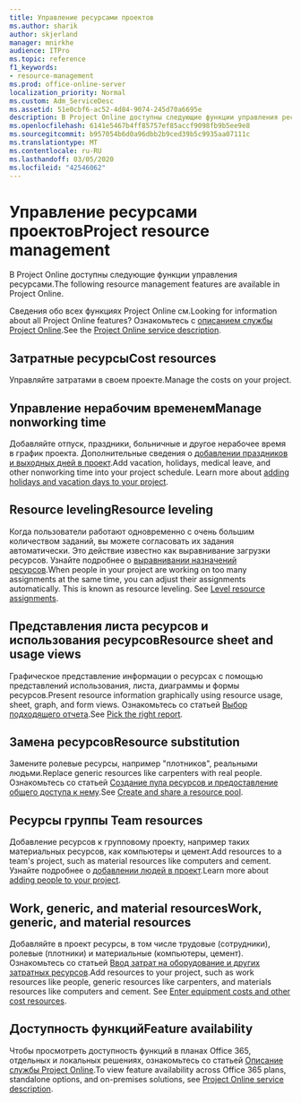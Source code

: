 ```yaml
---
title: Управление ресурсами проектов
ms.author: sharik
author: skjerland
manager: mnirkhe
audience: ITPro
ms.topic: reference
f1_keywords:
- resource-management
ms.prod: office-online-server
localization_priority: Normal
ms.custom: Adm_ServiceDesc
ms.assetid: 51e0cbf6-ac52-4d84-9074-245d70a6695e
description: В Project Online доступны следующие функции управления ресурсами.
ms.openlocfilehash: 6141e5467b4ff85757ef85accf9098fb9b5ee9e8
ms.sourcegitcommit: b957054b6d0a96dbb2b9ced39b5c9935aa07111c
ms.translationtype: MT
ms.contentlocale: ru-RU
ms.lasthandoff: 03/05/2020
ms.locfileid: "42546062"
---
```

# <a name="project-resource-management"></a><span data-ttu-id="706d6-103">Управление ресурсами проектов</span><span class="sxs-lookup"><span data-stu-id="706d6-103">Project resource management</span></span>

<span data-ttu-id="706d6-104">В Project Online доступны следующие функции управления ресурсами.</span><span class="sxs-lookup"><span data-stu-id="706d6-104">The following resource management features are available in Project Online.</span></span>
  
<span data-ttu-id="706d6-105">Сведения обо всех функциях Project Online см.</span><span class="sxs-lookup"><span data-stu-id="706d6-105">Looking for information about all Project Online features?</span></span> <span data-ttu-id="706d6-106">Ознакомьтесь с [описанием службы Project Online](project-online-service-description.md).</span><span class="sxs-lookup"><span data-stu-id="706d6-106">See the [Project Online service description](project-online-service-description.md).</span></span>
  
## <a name="cost-resources"></a><span data-ttu-id="706d6-107">Затратные ресурсы</span><span class="sxs-lookup"><span data-stu-id="706d6-107">Cost resources</span></span>

<span data-ttu-id="706d6-108">Управляйте затратами в своем проекте.</span><span class="sxs-lookup"><span data-stu-id="706d6-108">Manage the costs on your project.</span></span>
  
## <a name="manage-nonworking-time"></a><span data-ttu-id="706d6-109">Управление нерабочим временем</span><span class="sxs-lookup"><span data-stu-id="706d6-109">Manage nonworking time</span></span>

<span data-ttu-id="706d6-p102">Добавляйте отпуск, праздники, больничные и другое нерабочее время в график проекта. Дополнительные сведения о [добавлении праздников и выходных дней в проект](https://go.microsoft.com/fwlink/p/?LinkId=271337).</span><span class="sxs-lookup"><span data-stu-id="706d6-p102">Add vacation, holidays, medical leave, and other nonworking time into your project schedule. Learn more about [adding holidays and vacation days to your project](https://go.microsoft.com/fwlink/p/?LinkId=271337).</span></span>
  
## <a name="resource-leveling"></a><span data-ttu-id="706d6-112">Resource leveling</span><span class="sxs-lookup"><span data-stu-id="706d6-112">Resource leveling</span></span>

<span data-ttu-id="706d6-p103">Когда пользователи работают одновременно с очень большим количеством заданий, вы можете согласовать их задания автоматически. Это действие известно как выравнивание загрузки ресурсов. Узнайте подробнее о [выравнивании назначений ресурсов](https://go.microsoft.com/fwlink/p/?LinkId=271348).</span><span class="sxs-lookup"><span data-stu-id="706d6-p103">When people in your project are working on too many assignments at the same time, you can adjust their assignments automatically. This is known as resource leveling. See [Level resource assignments](https://go.microsoft.com/fwlink/p/?LinkId=271348).</span></span>
  
## <a name="resource-sheet-and-usage-views"></a><span data-ttu-id="706d6-116">Представления листа ресурсов и использования ресурсов</span><span class="sxs-lookup"><span data-stu-id="706d6-116">Resource sheet and usage views</span></span>

<span data-ttu-id="706d6-117">Графическое представление информации о ресурсах с помощью представлений использования, листа, диаграммы и формы ресурсов.</span><span class="sxs-lookup"><span data-stu-id="706d6-117">Present resource information graphically using resource usage, sheet, graph, and form views.</span></span> <span data-ttu-id="706d6-118">Ознакомьтесь со статьей [Выбор подходящего отчета](https://go.microsoft.com/fwlink/?LinkId=402920).</span><span class="sxs-lookup"><span data-stu-id="706d6-118">See [Pick the right report](https://go.microsoft.com/fwlink/?LinkId=402920).</span></span>
  
## <a name="resource-substitution"></a><span data-ttu-id="706d6-119">Замена ресурсов</span><span class="sxs-lookup"><span data-stu-id="706d6-119">Resource substitution</span></span>

<span data-ttu-id="706d6-120">Замените ролевые ресурсы, например "плотников", реальными людьми.</span><span class="sxs-lookup"><span data-stu-id="706d6-120">Replace generic resources like carpenters with real people.</span></span> <span data-ttu-id="706d6-121">Ознакомьтесь со статьей [Создание пула ресурсов и предоставление общего доступа к нему](https://go.microsoft.com/fwlink/?LinkId=402921).</span><span class="sxs-lookup"><span data-stu-id="706d6-121">See [Create and share a resource pool](https://go.microsoft.com/fwlink/?LinkId=402921).</span></span>
  
## <a name="team-resources"></a><span data-ttu-id="706d6-122">Ресурсы группы </span><span class="sxs-lookup"><span data-stu-id="706d6-122">Team resources</span></span>

<span data-ttu-id="706d6-123">Добавление ресурсов к групповому проекту, например таких материальных ресурсов, как компьютеры и цемент.</span><span class="sxs-lookup"><span data-stu-id="706d6-123">Add resources to a team's project, such as material resources like computers and cement.</span></span> <span data-ttu-id="706d6-124">Узнайте подробнее о [добавлении людей в проект](https://go.microsoft.com/fwlink/p/?LinkId=271347).</span><span class="sxs-lookup"><span data-stu-id="706d6-124">Learn more about [adding people to your project](https://go.microsoft.com/fwlink/p/?LinkId=271347).</span></span>
  
## <a name="work-generic-and-material-resources"></a><span data-ttu-id="706d6-125">Work, generic, and material resources</span><span class="sxs-lookup"><span data-stu-id="706d6-125">Work, generic, and material resources</span></span>

<span data-ttu-id="706d6-p107">Добавляйте в проект ресурсы, в том числе трудовые (сотрудники), ролевые (плотники) и материальные (компьютеры, цемент). Ознакомьтесь со статьей [Ввод затрат на оборудование и других затратных ресурсов](https://go.microsoft.com/fwlink/?LinkId=402922).</span><span class="sxs-lookup"><span data-stu-id="706d6-p107">Add resources to your project, such as work resources like people, generic resources like carpenters, and materials resources like computers and cement. See [Enter equipment costs and other cost resources](https://go.microsoft.com/fwlink/?LinkId=402922).</span></span>
  
## <a name="feature-availability"></a><span data-ttu-id="706d6-128">Доступность функций</span><span class="sxs-lookup"><span data-stu-id="706d6-128">Feature availability</span></span>

<span data-ttu-id="706d6-129">Чтобы просмотреть доступность функций в планах Office 365, отдельных и локальных решениях, ознакомьтесь со статьей [Описание службы Project Online](project-online-service-description.md).</span><span class="sxs-lookup"><span data-stu-id="706d6-129">To view feature availability across Office 365 plans, standalone options, and on-premises solutions, see [Project Online service description](project-online-service-description.md).</span></span>
  

